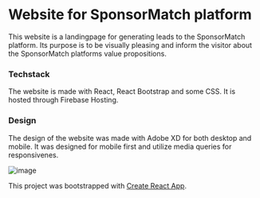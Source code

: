 # Website for SponsorMatch platform

This website is a landingpage for generating leads to the SponsorMatch platform.
Its purpose is to be visually pleasing and inform the visitor about the SponsorMatch platforms value propositions.

### Techstack

The website is made with React, React Bootstrap and some CSS.
It is hosted through Firebase Hosting.

### Design

The design of the website was made with Adobe XD for both desktop and mobile.
It was designed for mobile first and utilize media queries for responsivenes.

![image](https://user-images.githubusercontent.com/57637214/113912828-e1642200-97db-11eb-8193-dc470799f94d.png)


This project was bootstrapped with [Create React App](https://github.com/facebook/create-react-app).



